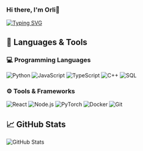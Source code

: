 ### Hi there, I'm Orli👋
[![Typing SVG](https://readme-typing-svg.demolab.com?font=Fira+Code&size=24&pause=1000&color=58A6FF&center=true&vCenter=true&width=435&lines=Hi+I'm+YourName;AI+Enthusiast+%7C+Data+Explorer;Open+Source+Lover+%7C+CS+Student)](https://git.io/typing-svg)
<!--
## 🔧 Tech Stack
- 💻 Languages: Python, JavaScript, C++
- 🧠 AI/ML: PyTorch, scikit-learn
- 🌐 Web: React, Node.js
- 🛠 Tools: Docker, Git, VS Code
-->
## 🧠 Languages & Tools

### 💻 Programming Languages
![Python](https://img.shields.io/badge/Python-3776AB?style=for-the-badge&logo=python&logoColor=white)
![JavaScript](https://img.shields.io/badge/JavaScript-F7DF1E?style=for-the-badge&logo=javascript&logoColor=black)
![TypeScript](https://img.shields.io/badge/TypeScript-3178C6?style=for-the-badge&logo=typescript&logoColor=white)
![C++](https://img.shields.io/badge/C++-00599C?style=for-the-badge&logo=cplusplus&logoColor=white)
![SQL](https://img.shields.io/badge/SQL-4479A1?style=for-the-badge&logo=postgresql&logoColor=white)

### ⚙️ Tools & Frameworks
![React](https://img.shields.io/badge/React-20232A?style=for-the-badge&logo=react&logoColor=61DAFB)
![Node.js](https://img.shields.io/badge/Node.js-339933?style=for-the-badge&logo=nodedotjs&logoColor=white)
![PyTorch](https://img.shields.io/badge/PyTorch-EE4C2C?style=for-the-badge&logo=pytorch&logoColor=white)
![Docker](https://img.shields.io/badge/Docker-2496ED?style=for-the-badge&logo=docker&logoColor=white)
![Git](https://img.shields.io/badge/Git-F05032?style=for-the-badge&logo=git&logoColor=white)

## 📈 GitHub Stats
![GitHub Stats](https://github-readme-stats.vercel.app/api?username=ying2368&show_icons=true&theme=tokyonight)
<!--
## 🛠 My top Lang:
![Top Langs](https://github-readme-stats.vercel.app/api/top-langs/?username=ying2368&layout=compact&theme=tokyonight)

![Github stats card](https://github-profile-summary-cards.vercel.app/api/cards/profile-details?username=ying2368&theme=noctis_minimus)
![repo language](http://github-profile-summary-cards.vercel.app/api/cards/repos-per-language?username=ying2368&theme=noctis_minimus&exclude=SCSS)
![commit language](http://github-profile-summary-cards.vercel.app/api/cards/most-commit-language?username=ying2368&theme=noctis_minimus&exclude=SCSS,Markdown)



**ying2368/ying2368** is a ✨ _special_ ✨ repository because its `README.md` (this file) appears on your GitHub profile.

Here are some ideas to get you started:

- 🔭 I’m currently working on ...
- 🌱 I’m currently learning ...
- 👯 I’m looking to collaborate on ...
- 🤔 I’m looking for help with ...
- 💬 Ask me about ...
- 📫 How to reach me: ...
- 😄 Pronouns: ...
- ⚡ Fun fact: ...
-->

